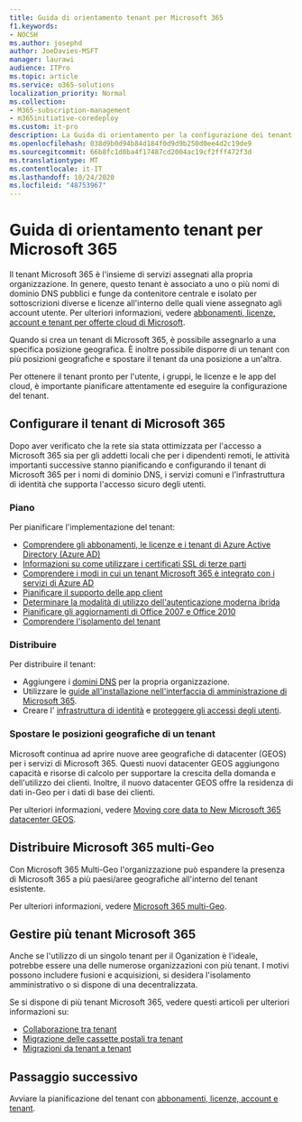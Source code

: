 ```yaml
---
title: Guida di orientamento tenant per Microsoft 365
f1.keywords:
- NOCSH
ms.author: josephd
author: JoeDavies-MSFT
manager: laurawi
audience: ITPro
ms.topic: article
ms.service: o365-solutions
localization_priority: Normal
ms.collection:
- M365-subscription-management
- m365initiative-coredeploy
ms.custom: it-pro
description: La Guida di orientamento per la configurazione dei tenant per Microsoft 365.
ms.openlocfilehash: 038d9b0d94b84d184f0d9d9b250d0ee4d2c19de9
ms.sourcegitcommit: 66b8fc1d8ba4f17487cd2004ac19cf2fff472f3d
ms.translationtype: MT
ms.contentlocale: it-IT
ms.lasthandoff: 10/24/2020
ms.locfileid: "48753967"
---
```

# <a name="tenant-roadmap-for-microsoft-365"></a>Guida di orientamento tenant per Microsoft 365

Il tenant Microsoft 365 è l'insieme di servizi assegnati alla propria organizzazione. In genere, questo tenant è associato a uno o più nomi di dominio DNS pubblici e funge da contenitore centrale e isolato per sottoscrizioni diverse e licenze all'interno delle quali viene assegnato agli account utente. Per ulteriori informazioni, vedere [abbonamenti, licenze, account e tenant per offerte cloud di Microsoft](subscriptions-licenses-accounts-and-tenants-for-microsoft-cloud-offerings.md).

Quando si crea un tenant di Microsoft 365, è possibile assegnarlo a una specifica posizione geografica. È inoltre possibile disporre di un tenant con più posizioni geografiche e spostare il tenant da una posizione a un'altra.

Per ottenere il tenant pronto per l'utente, i gruppi, le licenze e le app del cloud, è importante pianificare attentamente ed eseguire la configurazione del tenant.

## <a name="set-up-your-microsoft-365-tenant"></a>Configurare il tenant di Microsoft 365

Dopo aver verificato che la rete sia stata ottimizzata per l'accesso a Microsoft 365 sia per gli addetti locali che per i dipendenti remoti, le attività importanti successive stanno pianificando e configurando il tenant di Microsoft 365 per i nomi di dominio DNS, i servizi comuni e l'infrastruttura di identità che supporta l'accesso sicuro degli utenti.

### <a name="plan"></a>Piano

Per pianificare l'implementazione del tenant:

- [Comprendere gli abbonamenti, le licenze e i tenant di Azure Active Directory (Azure AD)](subscriptions-licenses-accounts-and-tenants-for-microsoft-cloud-offerings.md)
- [Informazioni su come utilizzare i certificati SSL di terze parti](plan-for-third-party-ssl-certificates.md)
- [Comprendere i modi in cui un tenant Microsoft 365 è integrato con i servizi di Azure AD](integrated-apps-and-azure-ads.md)
- [Pianificare il supporto delle app client](microsoft-365-client-support-certificate-based-authentication.md)
- [Determinare la modalità di utilizzo dell'autenticazione moderna ibrida](hybrid-modern-auth-overview.md)
- [Pianificare gli aggiornamenti di Office 2007 e Office 2010](plan-upgrade-previous-versions-office.md)
- [Comprendere l'isolamento del tenant](microsoft-365-tenant-isolation-overview.md)

### <a name="deploy"></a>Distribuire

Per distribuire il tenant: 

- Aggiungere i [domini DNS](https://docs.microsoft.com/microsoft-365/admin/setup/add-domain) per la propria organizzazione.
- Utilizzare le [guide all'installazione nell'interfaccia di amministrazione di Microsoft 365](setup-guides-for-microsoft-365.md).
- Creare l' [infrastruttura di identità](identity-roadmap-microsoft-365.md) e [proteggere gli accessi degli utenti](microsoft-365-secure-sign-in.md).

### <a name="move-a-tenants-geographic-locations"></a>Spostare le posizioni geografiche di un tenant

Microsoft continua ad aprire nuove aree geografiche di datacenter (GEOS) per i servizi di Microsoft 365. Questi nuovi datacenter GEOS aggiungono capacità e risorse di calcolo per supportare la crescita della domanda e dell'utilizzo dei clienti. Inoltre, il nuovo datacenter GEOS offre la residenza di dati in-Geo per i dati di base dei clienti.

Per ulteriori informazioni, vedere [Moving core data to New Microsoft 365 datacenter GEOS](moving-data-to-new-datacenter-geos.md).


## <a name="deploy-microsoft-365-multi-geo"></a>Distribuire Microsoft 365 multi-Geo

Con Microsoft 365 Multi-Geo l'organizzazione può espandere la presenza di Microsoft 365 a più paesi/aree geografiche all'interno del tenant esistente.

Per ulteriori informazioni, vedere [Microsoft 365 multi-Geo](microsoft-365-multi-geo.md).

## <a name="manage-multiple-microsoft-365-tenant"></a>Gestire più tenant Microsoft 365 

Anche se l'utilizzo di un singolo tenant per il Oganization è l'ideale, potrebbe essere una delle numerose organizzazioni con più tenant. I motivi possono includere fusioni e acquisizioni, si desidera l'isolamento amministrativo o si dispone di una decentralizzata.

Se si dispone di più tenant Microsoft 365, vedere questi articoli per ulteriori informazioni su:

- [Collaborazione tra tenant](microsoft-365-inter-tenant-collaboration.md)
- [Migrazione delle cassette postali tra tenant](cross-tenant-mailbox-migration.md)
- [Migrazioni da tenant a tenant](microsoft-365-tenant-to-tenant-migrations.md)

## <a name="next-step"></a>Passaggio successivo

Avviare la pianificazione del tenant con [abbonamenti, licenze, account e tenant](subscriptions-licenses-accounts-and-tenants-for-microsoft-cloud-offerings.md).
